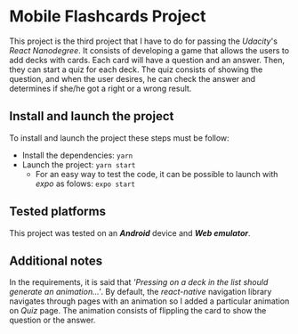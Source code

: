# Mobile Flashcards Project

This project is the third project that I have to do for passing the _Udacity_'s _React Nanodegree_. 
It consists of developing a game that allows the users to add decks with cards. 
Each card will have a question and an answer. 
Then, they can start a quiz for each deck. 
The quiz consists of showing the question, and when the user desires, 
he can check the answer and determines if she/he got a right or a wrong result.
                                                                                                   
## Install and launch the project

To install and launch the project these steps must be follow:

* Install the dependencies: `yarn`
* Launch the project: `yarn start`
    * For an easy way to test the code, it can be possible to launch with _expo_ as folows: `expo start`
    
## Tested platforms

This project was tested on an **_Android_** device and **_Web emulator_**.

## Additional notes

In the requirements, it is said that _'Pressing on a deck in the list should generate an animation...'_. 
By default, the _react-native_ navigation library navigates through pages with an animation so I added a 
particular animation on _Quiz_ page. The animation consists of flippling the card to show the question or the answer.